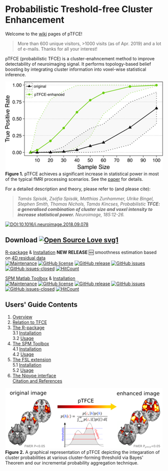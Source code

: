 # Probabilistic Treshold-free Cluster Enhancement 

Welcome to the [wiki](https://spisakt.github.io/pTFCE/) pages of pTFCE!

> More than 600 unique visitors, >1000 visits (as of Apr. 2019) and a lot of e-mails. Thanks for all your interest! 

pTFCE (probabilistic TFCE) is a cluster-enahncement method to improve detectability of neuroimaging signal.
It performs topology-based belief boosting by integrating cluster information into voxel-wise statistical inference.

![image](img/power.png)
**Figure 1.** pTFCE achieves a significant increase in statistical power in most of the typical fMRI processing scenarios.
See the [paper](https://doi.org/10.1016/j.neuroimage.2018.09.078) for details.

For a detailed description and theory, please refer to (and please cite):

> _Tamás Spisák, Zsófia Spisák, Matthias Zunhammer, Ulrike Bingel, Stephen Smith, Thomas Nichols, Tamás Kincses, Probabilistic **TFCE: a generalised combination of cluster size and voxel intensity to increase statistical power.** Neuroimage, 185:12-26._

[![DOI:10.1016/j.neuroimage.2018.09.078](https://zenodo.org/badge/DOI/10.1016/j.neuroimage.2018.09.078.svg)](https://doi.org/10.1016/j.neuroimage.2018.09.078)

## Download [![Open Source Love svg1](https://badges.frapsoft.com/os/v1/open-source.svg?v=103)](https://github.com/spisakt/pTFCE)
 [R-package](https://github.com/spisakt/pTFCE/releases) & [Installation](https://github.com/spisakt/pTFCE/wiki/3.-R-package) **NEW RELEASE** :new: smoothness estimation based on [4D residual data](https://github.com/spisakt/pTFCE/wiki/Some-important-notes-on-smoothness-estimation)<br/>
 [![Maintenance](https://img.shields.io/badge/Maintained%3F-yes-green.svg)](https://github.com/spisakt/pTFCE/graphs/commit-activity)
[![GitHub license](https://img.shields.io/github/license/spisakt/pTFCE.svg)](https://github.com/spisakt/pTFCE/blob/master/LICENSE)
[![GitHub release](https://img.shields.io/github/release/spisakt/pTFCE.svg)](https://github.com/spisakt/pTFCE/releases/)
[![GitHub issues](https://img.shields.io/github/issues/spisakt/pTFCE.svg)](https://GitHub.com/spisakt/pTFCE/issues/)
[![GitHub issues-closed](https://img.shields.io/github/issues-closed/spisakt/pTFCE.svg)](https://GitHub.com/spisakt/pTFCE/issues?q=is%3Aissue+is%3Aclosed)
[![HitCount](http://hits.dwyl.io/spisakt/pTFCE.svg)](http://hits.dwyl.io/spisakt/pTFCE)<br/>
 
 [SPM Matlab Toolbox](https://github.com/spisakt/pTFCE_spm/releases) & [Installation](https://github.com/spisakt/pTFCE/wiki/4.-SPM-Toolbox)<br/>
 [![Maintenance](https://img.shields.io/badge/Maintained%3F-yes-green.svg)](https://github.com/spisakt/pTFCE_SPM/graphs/commit-activity)
[![GitHub license](https://img.shields.io/github/license/spisakt/pTFCE_SPM.svg)](https://github.com/spisakt/pTFCE_SPM/blob/master/LICENSE)
[![GitHub release](https://img.shields.io/github/release/spisakt/pTFCE_SPM.svg)](https://github.com/spisakt/pTFCE_SPM/releases/)
[![GitHub issues](https://img.shields.io/github/issues/spisakt/pTFCE_SPM.svg)](https://GitHub.com/spisakt/pTFCE_SPM/issues/)
[![GitHub issues-closed](https://img.shields.io/github/issues-closed/spisakt/pTFCE_SPM.svg)](https://GitHub.com/spisakt/pTFCE_SPM/issues?q=is%3Aissue+is%3Aclosed)
[![HitCount](http://hits.dwyl.io/spisakt/pTFCE_SPM.svg)](http://hits.dwyl.io/spisakt/pTFCE_SPM)<br/>

## Users' Guide Contents
1. [Overview](https://github.com/spisakt/pTFCE/wiki/1.-Overview)
2. [Relation to TFCE](https://github.com/spisakt/pTFCE/wiki/2.-Relation-to-TFCE)
3. [The R-package](https://github.com/spisakt/pTFCE/wiki/3.-R-package)<br/>
   3.1 [Installation](https://github.com/spisakt/pTFCE/wiki/3.-R-package)<br/>
   3.2 [Usage](https://github.com/spisakt/pTFCE/wiki/3.-R-package)
4. [The SPM Toolbox](https://github.com/spisakt/pTFCE/wiki/4.-SPM-Toolbox)<br/>
   4.1 [Installation](https://github.com/spisakt/pTFCE/wiki/4.-SPM-Toolbox)<br/> 
   4.2 [Usage](https://github.com/spisakt/pTFCE/wiki/4.-SPM-Toolbox)
5. [The FSL extension](https://github.com/spisakt/pTFCE/wiki/5.-FSL-extension)<br/>
   5.1 [Installation](https://github.com/spisakt/pTFCE/wiki/5.-FSL-extension)<br/>
   5.2 [Usage](https://github.com/spisakt/pTFCE/wiki/5.-FSL-extension)
6. [The Nipype interface](https://github.com/spisakt/pTFCE/wiki/6.-Nipype-Interface) <br/>
[Citation and References](https://github.com/spisakt/pTFCE/wiki/Citation-&-References)

![image](img/graphical_abstract.png)
**Figure 2.** A graphical representation of pTFCE depicting the integaration of cluster probabilities at various cluster-forming threshold via Bayes' Theorem and our incremental probability aggregation technique.


